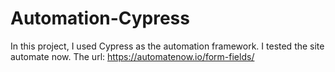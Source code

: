# Automation-Cypress
In this project, I used Cypress as the automation framework.
I tested the site automate now. The url: https://automatenow.io/form-fields/
